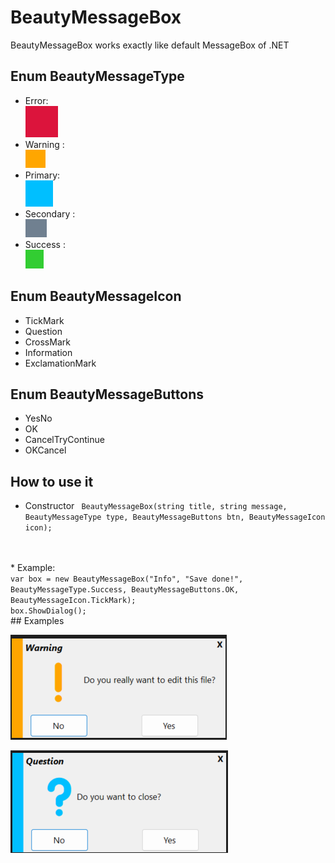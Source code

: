 # BeautyMessageBox
BeautyMessageBox works exactly like default MessageBox of .NET 

## Enum BeautyMessageType
- Error: <br/>
![alt text](https://github.com/bopdidus/Beauty/blob/master/error.png)
- Warning : <br/>
![alt text](https://github.com/bopdidus/Beauty/blob/master/warning_color.png)
- Primary: <br/>
![alt text](https://github.com/bopdidus/Beauty/blob/master/primary.png)
- Secondary : <br/>
![alt text](https://github.com/bopdidus/Beauty/blob/master/secondary.png)
- Success : <br/>
![alt text](https://github.com/bopdidus/Beauty/blob/master/success.png)

## Enum BeautyMessageIcon
  - TickMark
  - Question
  - CrossMark
  - Information
  - ExclamationMark

## Enum BeautyMessageButtons
  - YesNo
  - OK
  - CancelTryContinue
  - OKCancel
## How to use it
* Constructor
  <code>
 BeautyMessageBox(string title, string message, BeautyMessageType type, BeautyMessageButtons btn, BeautyMessageIcon icon);
</code>
* Example:
<code>
var box = new BeautyMessageBox("Info", "Save done!", BeautyMessageType.Success, BeautyMessageButtons.OK, BeautyMessageIcon.TickMark);
box.ShowDialog();
</code>
## Examples

![alt text](https://github.com/bopdidus/Beauty/blob/master/warning.png)

![alt text](https://github.com/bopdidus/Beauty/blob/master/primary_question.png)
